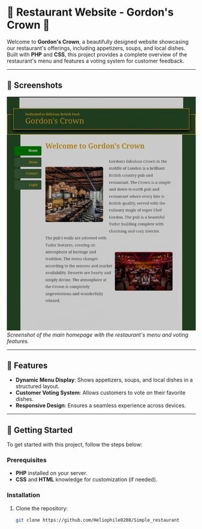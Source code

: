 # 🌟 Restaurant Website - Gordon's Crown 🌟

Welcome to **Gordon's Crown**, a beautifully designed website showcasing our restaurant's offerings, including appetizers, soups, and local dishes. Built with **PHP** and **CSS**, this project provides a complete overview of the restaurant's menu and features a voting system for customer feedback.

---

## 📸 Screenshots

![Homepage Preview](./PNG/ai_repair_20241030174803570.jpeg)
*Screenshot of the main homepage with the restaurant's menu and voting features.*

---

## 🧩 Features

- **Dynamic Menu Display**: Shows appetizers, soups, and local dishes in a structured layout.
- **Customer Voting System**: Allows customers to vote on their favorite dishes.
- **Responsive Design**: Ensures a seamless experience across devices.

---

## 🚀 Getting Started

To get started with this project, follow the steps below:

### Prerequisites

- **PHP** installed on your server.
- **CSS** and **HTML** knowledge for customization (if needed).

### Installation

1. Clone the repository:
   ```bash
   git clone https://github.com/Heliophile0208/Simple_restaurant
